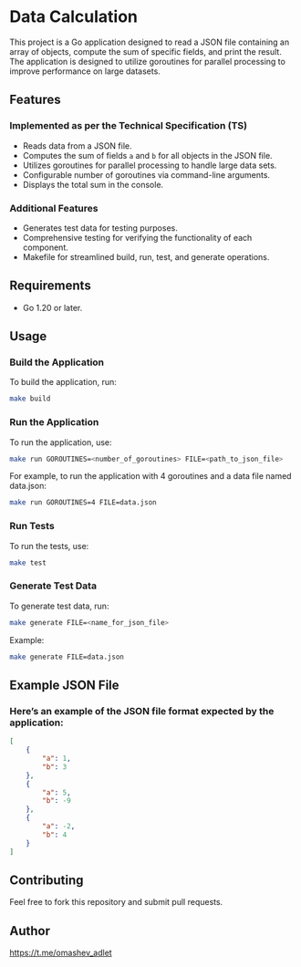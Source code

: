# Data Calculation

This project is a Go application designed to read a JSON file containing an array of objects, compute the sum of specific fields, and print the result. The application is designed to utilize goroutines for parallel processing to improve performance on large datasets.

## Features

### Implemented as per the Technical Specification (TS)

- Reads data from a JSON file.
- Computes the sum of fields `a` and `b` for all objects in the JSON file.
- Utilizes goroutines for parallel processing to handle large data sets.
- Configurable number of goroutines via command-line arguments.
- Displays the total sum in the console.

### Additional Features

- Generates test data for testing purposes.
- Comprehensive testing for verifying the functionality of each component.
- Makefile for streamlined build, run, test, and generate operations.

## Requirements

- Go 1.20 or later.

## Usage

### Build the Application

To build the application, run:

```bash
make build
```

### Run the Application

To run the application, use:

```bash
make run GOROUTINES=<number_of_goroutines> FILE=<path_to_json_file>
```

For example, to run the application with 4 goroutines and a data file named data.json:
```bash
make run GOROUTINES=4 FILE=data.json
```

### Run Tests
To run the tests, use:

```bash
make test
```

### Generate Test Data

To generate test data, run:
```bash
make generate FILE=<name_for_json_file>
```

Example:
```bash
make generate FILE=data.json
```

## Example JSON File

### Here’s an example of the JSON file format expected by the application:
```json
[
    {
        "a": 1,
        "b": 3
    },
    {
        "a": 5,
        "b": -9
    },
    {
        "a": -2,
        "b": 4
    }
]
```

## Contributing

Feel free to fork this repository and submit pull requests.

## Author

https://t.me/omashev_adlet